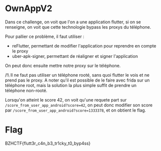 # OwnAppV2

Dans ce challenge, on voit que l'on a une application flutter, si on se renseigne, on voit que cette technologie bypass les proxys du téléphone.

Pour pallier ce problème, il faut utiliser :

- reFlutter, permettant de modifier l'application pour reprendre en compte le proxy
- uber-apk-signer, permettant de réaligner et signer l'application

On peut donc ensuite mettre notre proxy sur le téléphone.

/!\ Il ne faut pas utiliser un téléphone rooté, sans quoi flutter le vois et ne prend pas le proxy. A noter qu'il est possible de le faire avec frida sur un téléphone root, mais la solution la plus simple suffit de prendre un téléphone non-rooté.

Lorsqu'on atteint le score 42, on voit qu'une requete part sur `/score_from_user_app_android?score=42`, on peut donc modifier son score par `/score_from_user_app_android?score=1333378`, et on obtient le flag.

# Flag

BZHCTF{flutt3r_c4n_b3_tr1cky_t0_byp4ss}
